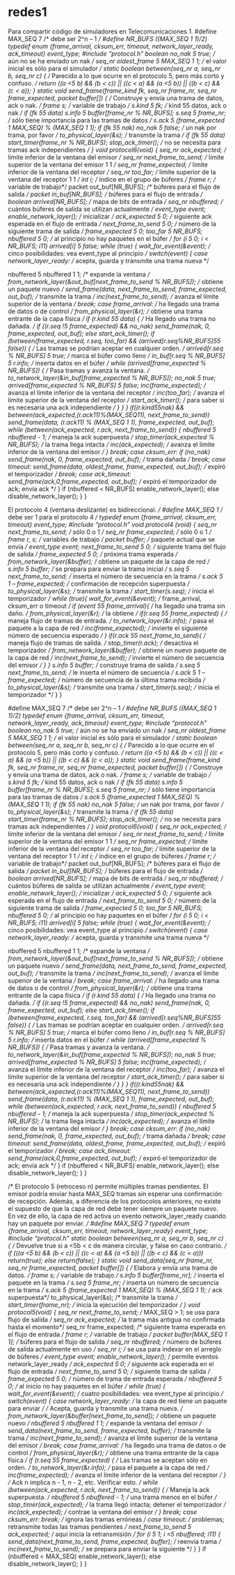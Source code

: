 # redes1
Para compartir código de simuladores en Telecomunicaciones 1.
#define MAX_SEQ 7 /* debe ser 2^n – 1 */
#define NR_BUFS ((MAX_SEQ 1 1)/2)
typedef enum {frame_arrival, cksum_err, timeout, network_layer_ready, ack_timeout} event_type;
#include “protocol.h”
boolean no_nak 5 true; /* aún no se ha enviado un nak */
seq_nr oldest_frame 5 MAX_SEQ 1 1; /* el valor inicial es sólo para el simulador */
static boolean between(seq_nr a, seq_nr b, seq_nr c)
{
/* Parecido a lo que ocurre en el protocolo 5, pero más corto y confuso. */
return ((a <5 b) && (b < c)) || ((c < a) && (a <5 b)) || ((b < c) && (c < a));
}
static void send_frame(frame_kind fk, seq_nr frame_nr, seq_nr frame_expected, packet buffer[])
{
/* Construye y envía una trama de datos, ack o nak. */
frame s; /* variable de trabajo */
s.kind 5 fk; /* kind 55 datos, ack o nak */
if (fk 55 data) s.info 5 buffer[frame_nr % NR_BUFS];
s.seq 5 frame_nr; /* sólo tiene importancia para las tramas de datos */
s.ack 5 (frame_expected 1 MAX_SEQ) % (MAX_SEQ 1 1);
if (fk 55 nak) no_nak 5 false; /* un nak por trama, por favor */
to_physical_layer(&s); /* transmite la trama */
if (fk 55 data) start_timer(frame_nr % NR_BUFS);
stop_ack_timer(); /* no se necesita para tramas ack independientes */
}
void protocol6(void)
{
seq_nr ack_expected; /* límite inferior de la ventana del emisor */
seq_nr next_frame_to_send; /* límite superior de la ventana del emisor 1 1 */
seq_nr frame_expected; /* límite inferior de la ventana del receptor */
seq_nr too_far; /* límite superior de la ventana del receptor 1 1 */
int i; /* índice en el grupo de búferes */
frame r; /* variable de trabajo*/
packet out_buf[NR_BUFS]; /* búferes para el flujo de salida */
packet in_buf[NR_BUFS]; /* búferes para el flujo de entrada */
boolean arrived[NR_BUFS]; /* mapa de bits de entrada */
seq_nr nbuffered; /* cuántos búferes de salida se utilizan actualmente */
event_type event;
enable_network_layer(); /* inicializar */
ack_expected 5 0; /* siguiente ack esperada en el flujo de entrada */
next_frame_to_send 5 0; /* número de la siguiente trama de salida */
frame_expected 5 0;
too_far 5 NR_BUFS;
nbuffered 5 0; /* al principio no hay paquetes en el búfer */
for (i 5 0; i < NR_BUFS; i11) arrived[i] 5 false;
while (true) {
wait_for_event(&event); /* cinco posibilidades: vea event_type al principio */
switch(event) {
 case network_layer_ready: /* acepta, guarda y transmite una trama nueva */ 
 
 nbuffered 5 nbuffered 1 1; /* expande la ventana */
 from_network_layer(&out_buf[next_frame_to_send % NR_BUFS]); /* obtiene un paquete nuevo */
 send_frame(data, next_frame_to_send, frame_expected, out_buf); /* transmite la trama */
 inc(next_frame_to_send); /* avanza el límite superior de la ventana */
 break;
 case frame_arrival: /* ha llegado una trama de datos o de control */
 from_physical_layer(&r); /* obtiene una trama entrante de la capa física */
 if (r.kind 55 data) {
 /* Ha llegado una trama no dañada. */
 if ((r.seq !5 frame_expected) && no_nak)
 send_frame(nak, 0, frame_expected, out_buf); else start_ack_timer();
 if (between(frame_expected, r.seq, too_far) && (arrived[r.seq%NR_BUFS]55 false)) {
 /* Las tramas se podrían aceptar en cualquier orden. */
 arrived[r.seq % NR_BUFS] 5 true; /* marca el búfer como lleno */
 in_buf[r.seq % NR_BUFS] 5 r.info; /* inserta datos en el búfer */
 while (arrived[frame_expected % NR_BUFS]) {
 /* Pasa tramas y avanza la ventana. */
 to_network_layer(&in_buf[frame_expected % NR_BUFS]);
 no_nak 5 true;
 arrived[frame_expected % NR_BUFS] 5 false;
 inc(frame_expected); /* avanza el límite inferior de la ventana del receptor */
 inc(too_far); /* avanza el límite superior de la ventana del receptor */
 start_ack_timer(); /* para saber si es necesaria una ack independiente */
 }
 }
 }
 if((r.kind55nak) && between(ack_expected,(r.ack11)%(MAX_SEQ11), next_frame_to_send))
 send_frame(data, (r.ack11) % (MAX_SEQ 1 1), frame_expected, out_buf);
 while (between(ack_expected, r.ack, next_frame_to_send)) {
 nbuffered 5 nbuffered - 1; /* maneja la ack superpuesta */
 stop_timer(ack_expected % NR_BUFS); /* la trama llega intacta */
 inc(ack_expected); /* avanza el límite inferior de la ventana del emisor */
 }
 break;
 case cksum_err:
 if (no_nak) send_frame(nak, 0, frame_expected, out_buf); /* trama dañada */
 break;
 case timeout:
 send_frame(data, oldest_frame, frame_expected, out_buf); /* expiró el temporizador */
 break;
 case ack_timeout:
 send_frame(ack,0,frame_expected, out_buf); /* expiró el temporizador de ack; envía ack */
}
if (nbuffered < NR_BUFS) enable_network_layer(); else disable_network_layer();
}
}






El protocolo 4 (ventana deslizante) es bidireccional. */
#define MAX_SEQ 1 /* debe ser 1 para el protocolo 4 */
typedef enum {frame_arrival, cksum_err, timeout} event_type;
#include “protocol.h”
void protocol4 (void)
{
seq_nr next_frame_to_send; /* sólo 0 o 1 */
seq_nr frame_expected; /* sólo 0 o 1 */
frame r, s; /* variables de trabajo */
packet buffer; /* paquete actual que se envía */
event_type event;
next_frame_to_send 5 0; /* siguiente trama del flujo de salida */
frame_expected 5 0; /* próxima trama esperada */
from_network_layer(&buffer); /* obtiene un paquete de la capa de red */
s.info 5 buffer; /* se prepara para enviar la trama inicial */
s.seq 5 next_frame_to_send; /* inserta el número de secuencia en la trama */
s.ack 5 1 – frame_expected; /* confirmación de recepción superpuesta */
to_physical_layer(&s); /* transmite la trama */
start_timer(s.seq); /* inicia el temporizador */
while (true){
 wait_for_event(&event); /* frame_arrival, cksum_err o timeout */
 if (event 55 frame_arrival){ /* ha llegado una trama sin daño. */
 from_physical_layer(&r); /* la obtiene */
 if(r.seq 55 frame_expected) { /* maneja flujo de tramas de entrada. */
 to_network_layer(&r.info); /* pasa el paquete a la capa de red */
 inc(frame_expected); /* invierte el siguiente número de secuencia esperado */
 }
 if(r.ack 55 next_frame_to_send){ /* maneja flujo de tramas de salida. */
 stop_timer(r.ack); /* desactiva el temporizador */
 from_network_layer(&buffer); /* obtiene un nuevo paquete de la capa de red */
 inc(next_frame_to_send); /* invierte el número de secuencia del emisor */
 }
 }
 s.info 5 buffer; /* construye trama de salida */
 s.seq 5 next_frame_to_send; /* le inserta el número de secuencia */
 s.ack 5 1 – frame_expected; /* número de secuencia de la última trama recibida */
 to_physical_layer(&s); /* transmite una trama */
 start_timer(s.seq); /* inicia el temporizador */
}
}

#define MAX_SEQ 7 /* debe ser 2^n – 1 */
#define NR_BUFS ((MAX_SEQ 1 1)/2)
typedef enum {frame_arrival, cksum_err, timeout, network_layer_ready, ack_timeout} event_type;
#include “protocol.h”
boolean no_nak 5 true; /* aún no se ha enviado un nak */
seq_nr oldest_frame 5 MAX_SEQ 1 1; /* el valor inicial es sólo para el simulador */
static boolean between(seq_nr a, seq_nr b, seq_nr c)
{
/* Parecido a lo que ocurre en el protocolo 5, pero más corto y confuso. */
return ((a <5 b) && (b < c)) || ((c < a) && (a <5 b)) || ((b < c) && (c < a));
}
static void send_frame(frame_kind fk, seq_nr frame_nr, seq_nr frame_expected, packet buffer[])
{
/* Construye y envía una trama de datos, ack o nak. */
frame s; /* variable de trabajo */
s.kind 5 fk; /* kind 55 datos, ack o nak */
if (fk 55 data) s.info 5 buffer[frame_nr % NR_BUFS];
s.seq 5 frame_nr; /* sólo tiene importancia para las tramas de datos */
s.ack 5 (frame_expected 1 MAX_SEQ) % (MAX_SEQ 1 1);
if (fk 55 nak) no_nak 5 false; /* un nak por trama, por favor */
to_physical_layer(&s); /* transmite la trama */
if (fk 55 data) start_timer(frame_nr % NR_BUFS);
stop_ack_timer(); /* no se necesita para tramas ack independientes */
}
void protocol6(void)
{
seq_nr ack_expected; /* límite inferior de la ventana del emisor */
seq_nr next_frame_to_send; /* límite superior de la ventana del emisor 1 1 */
seq_nr frame_expected; /* límite inferior de la ventana del receptor */
seq_nr too_far; /* límite superior de la ventana del receptor 1 1 */
int i; /* índice en el grupo de búferes */
frame r; /* variable de trabajo*/
packet out_buf[NR_BUFS]; /* búferes para el flujo de salida */
packet in_buf[NR_BUFS]; /* búferes para el flujo de entrada */
boolean arrived[NR_BUFS]; /* mapa de bits de entrada */
seq_nr nbuffered; /* cuántos búferes de salida se utilizan actualmente */
event_type event;
enable_network_layer(); /* inicializar */
ack_expected 5 0; /* siguiente ack esperada en el flujo de entrada */
next_frame_to_send 5 0; /* número de la siguiente trama de salida */
frame_expected 5 0;
too_far 5 NR_BUFS;
nbuffered 5 0; /* al principio no hay paquetes en el búfer */
for (i 5 0; i < NR_BUFS; i11) arrived[i] 5 false;
while (true) {
wait_for_event(&event); /* cinco posibilidades: vea event_type al principio */
switch(event) {
 case network_layer_ready: /* acepta, guarda y transmite una trama nueva */ 
 
 nbuffered 5 nbuffered 1 1; /* expande la ventana */
 from_network_layer(&out_buf[next_frame_to_send % NR_BUFS]); /* obtiene un paquete nuevo */
 send_frame(data, next_frame_to_send, frame_expected, out_buf); /* transmite la trama */
 inc(next_frame_to_send); /* avanza el límite superior de la ventana */
 break;
 case frame_arrival: /* ha llegado una trama de datos o de control */
 from_physical_layer(&r); /* obtiene una trama entrante de la capa física */
 if (r.kind 55 data) {
 /* Ha llegado una trama no dañada. */
 if ((r.seq !5 frame_expected) && no_nak)
 send_frame(nak, 0, frame_expected, out_buf); else start_ack_timer();
 if (between(frame_expected, r.seq, too_far) && (arrived[r.seq%NR_BUFS]55 false)) {
 /* Las tramas se podrían aceptar en cualquier orden. */
 arrived[r.seq % NR_BUFS] 5 true; /* marca el búfer como lleno */
 in_buf[r.seq % NR_BUFS] 5 r.info; /* inserta datos en el búfer */
 while (arrived[frame_expected % NR_BUFS]) {
 /* Pasa tramas y avanza la ventana. */
 to_network_layer(&in_buf[frame_expected % NR_BUFS]);
 no_nak 5 true;
 arrived[frame_expected % NR_BUFS] 5 false;
 inc(frame_expected); /* avanza el límite inferior de la ventana del receptor */
 inc(too_far); /* avanza el límite superior de la ventana del receptor */
 start_ack_timer(); /* para saber si es necesaria una ack independiente */
 }
 }
 }
 if((r.kind55nak) && between(ack_expected,(r.ack11)%(MAX_SEQ11), next_frame_to_send))
 send_frame(data, (r.ack11) % (MAX_SEQ 1 1), frame_expected, out_buf);
 while (between(ack_expected, r.ack, next_frame_to_send)) {
 nbuffered 5 nbuffered - 1; /* maneja la ack superpuesta */
 stop_timer(ack_expected % NR_BUFS); /* la trama llega intacta */
 inc(ack_expected); /* avanza el límite inferior de la ventana del emisor */
 }
 break;
 case cksum_err:
 if (no_nak) send_frame(nak, 0, frame_expected, out_buf); /* trama dañada */
 break;
 case timeout:
 send_frame(data, oldest_frame, frame_expected, out_buf); /* expiró el temporizador */
 break;
 case ack_timeout:
 send_frame(ack,0,frame_expected, out_buf); /* expiró el temporizador de ack; envía ack */
}
if (nbuffered < NR_BUFS) enable_network_layer(); else disable_network_layer();
}
}

/* El protocolo 5 (retroceso n) permite múltiples tramas pendientes. El emisor podría enviar hasta MAX_SEQ
tramas sin esperar una confirmación de recepción. Además, a diferencia de los protocolos anteriores, no
existe el supuesto de que la capa de red debe tener siempre un paquete nuevo. En vez de ello, la capa de red
activa un evento network_layer_ready cuando hay un paquete por enviar. */
#define MAX_SEQ 7
typedef enum {frame_arrival, cksum_err, timeout, network_layer_ready} event_type;
#include “protocol.h”
static boolean between(seq_nr a, seq_nr b, seq_nr c)
{
/* Devuelve true si a <5b < c de manera circular, y false en caso contrario. */
if (((a <5 b) && (b < c)) || ((c < a) && (a <5 b)) || ((b < c) && (c < a)))
 return(true);
else
 return(false);
}
static void send_data(seq_nr frame_nr, seq_nr frame_expected, packet buffer[])
{
/* Elabora y envía una trama de datos. */
frame s; /* variable de trabajo */
s.info 5 buffer[frame_nr]; /* inserta el paquete en la trama */
s.seq 5 frame_nr; /* inserta un número de secuencia en la trama */
s.ack 5 (frame_expected 1 MAX_SEQ) % (MAX_SEQ 1 1); /* ack superpuesta*/
to_physical_layer(&s); /* transmite la trama */
start_timer(frame_nr); /* inicia la ejecución del temporizador */
}
void protocol5(void)
{
seq_nr next_frame_to_send; /* MAX_SEQ > 1; se usa para flujo de salida */
seq_nr ack_expected; /* la trama más antigua no confirmada hasta el momento*/
seq_nr frame_expected; /* siguiente trama esperada en el flujo de entrada */
frame r; /* variable de trabajo */
packet buffer[MAX_SEQ 1 1]; /* búferes para el flujo de salida */
seq_nr nbuffered; /* número de búferes de salida actualmente en uso */
seq_nr i; /* se usa para indexar en el arreglo de búferes */
event_type event;
enable_network_layer(); /* permite eventos network_layer_ready */
ack_expected 5 0; /* siguiente ack esperada en el flujo de entrada */
next_frame_to_send 5 0; /* siguiente trama de salida */
frame_expected 5 0; /* número de trama de entrada esperada */
nbuffered 5 0; /* al inicio no hay paquetes en el búfer */
while (true) {
wait_for_event(&event); /* cuatro posibilidades: vea event_type al principio */
switch(event) {
case network_layer_ready: /* la capa de red tiene un paquete para enviar */
 /* Acepta, guarda y transmite una trama nueva. */
 from_network_layer(&buffer[next_frame_to_send]); /* obtiene un paquete nuevo */
 nbuffered 5 nbuffered 1 1; /* expande la ventana del emisor */
 send_data(next_frame_to_send, frame_expected, buffer); /* transmite la trama */
 inc(next_frame_to_send); /* avanza el límite superior de la ventana del emisor */
 break;
case frame_arrival: /* ha llegado una trama de datos o de control */
 from_physical_layer(&r); /* obtiene una trama entrante de la capa física */
 if (r.seq 55 frame_expected) {
 /* Las tramas se aceptan sólo en orden. */
 to_network_layer(&r.info); /* pasa el paquete a la capa de red */
 inc(frame_expected); /* avanza el límite inferior de la ventana del receptor */
 }
 /* Ack n implica n - 1, n - 2, etc. Verificar esto. */
 while (between(ack_expected, r.ack, next_frame_to_send)) {
 /* Maneja la ack superpuesta. */
 nbuffered 5 nbuffered - 1; /* una trama menos en el búfer */
 stop_timer(ack_expected); /* la trama llegó intacta; detener el temporizador */
 inc(ack_expected); /* contrae la ventana del emisor */
 }
 break;
case cksum_err: break; /* ignora las tramas erróneas */
case timeout: /* problemas; retransmite todas las tramas pendientes */
 next_frame_to_send 5 ack_expected; /* aquí inicia la retransmisión */
 for (i 5 1; i <5 nbuffered; i11) {
 send_data(next_frame_to_send, frame_expected, buffer); /* reenvía trama */
 inc(next_frame_to_send); /* se prepara para enviar la siguiente */
 }
}
if (nbuffered < MAX_SEQ)
 enable_network_layer();
else
 disable_network_layer();
}
}
